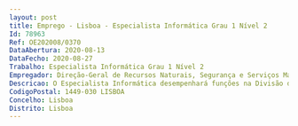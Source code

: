 ```yaml
--- 
layout: post
title: Emprego - Lisboa - Especialista Informática Grau 1 Nível 2
Id: 78963
Ref: OE202008/0370
DataAbertura: 2020-08-13
DataFecho: 2020-08-27
Trabalho: Especialista Informática Grau 1 Nível 2
Empregador: Direção-Geral de Recursos Naturais, Segurança e Serviços Marítimos
Descricao: O Especialista Informática desempenhará funções na Divisão de Sistemas de Informação da DGRM, competindo lhe, designadamente Administração de Dados e de Banco de Dados.Administração, conservação, recuperação, gestão da infraestrutura básica e de acesso a bases de dados íntegras, consistentes e seguras.Assegurar a aplicação dos mecanismos de segurança, confidencialidade e integridade da informação armazenada, processada e transportada nos sistemas de processamento, bem como a gestão e perfis de acesso aos mesmos.Desenvolvimento de propostas de consolidação de sistemas de gestão de base de dados.Análise, desenvolvimento e implementação de sistemas de informação.Administração de sistemas e redes, compreendendo a implementação e gestão de infraestruturas tecnológicas ao nível das redes de comunicação de dados e de centros de dados assentes em tecnologias de virtualização.Instalação, parametrização e administração de servidores de bases de dados e servidores aplicacionais.Gerir e implementar redes de nova geração, com integração de serviços de voz  implementação de processos de segurança informática, tanto ao nível da definição de políticas, como ao nível das tecnologias de suporte à implementação de controlos lógicos e físicos.Desenvolvimento de componentes de software de apoio à administração de sistemas e redes.Análise, desenvolvimento e implementação de sistemas de informação.Desenvolvimento e melhoramento contínuo dos processos de gestão de tecnologias de informação.
CodigoPostal: 1449-030 LISBOA
Concelho: Lisboa
Distrito: Lisboa
--- 
```

